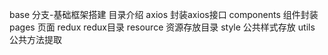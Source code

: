 base 分支-基础框架搭建
目录介绍 
axios 封装axios接口
components 组件封装
pages 页面
redux redux目录
resource 资源存放目录
style 公共样式存放
utils 公共方法提取

